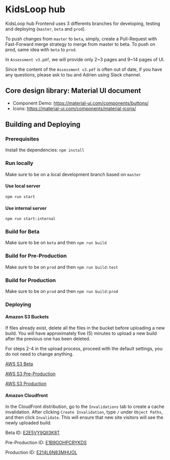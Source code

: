 # KidsLoop hub

KidsLoop hub Frontend uses 3 differents branches for developing, testing and deploying (`master`, `beta` and `prod`).

To push changes from `master` to `beta`, simply, create a Pull-Request with Fast-Forward merge strategy to merge from master to beta. To push on prod, same idea with `beta` to `prod`.

In `Assessment v3.pdf`, we will provide only 2~3 pages and 9~14 pages of UI.

Since the content of the `Assessment v3.pdf` is often out of date, if you have any questions, please ask to Isu and Adrien using Slack channel.

## Core design library: Material UI document
- Component Demo: https://material-ui.com/components/buttons/
- Icons: https://material-ui.com/components/material-icons/

## Building and Deploying

### Prerequisites

Install the dependencies: `npm install`

### Run locally

Make sure to be on a local development branch based on `master`

#### Use local server

`npm run start`

#### Use internal server

`npm run start:internal`

### Build for Beta

Make sure to be on `beta` and then `npm run build`

### Build for Pre-Production

Make sure to be on `prod` and then `npm run build:test`

### Build for Production

Make sure to be on `prod` and then `npm run build:prod`

### Deploying

#### Amazon S3 Buckets

If files already exist, delete all the files in the bucket before uploading a new build. You will have approximately five (5) minutes to upload a new build after the previous one has been deleted.

For steps 2-4 in the upload process, proceed with the default settings, you do not need to change anything.


[AWS S3 Beta](https://s3.console.aws.amazon.com/s3/buckets/kidsloop-beta-hub-site/?region=us-west-2&tab=overview)

[AWS S3 Pre-Production](https://s3.console.aws.amazon.com/s3/buckets/kidsloop-test-hub-site/?region=us-west-2&tab=overview)

[AWS S3 Production](https://s3.console.aws.amazon.com/s3/buckets/kidsloop-hub-site/?region=us-west-2&tab=overview)


#### Amazon Cloudfront

In the CloudFront distribution, go to the `Invalidations` tab to create a cache invalidation. After clicking `Create Invalidation`, type `/` under `Object Paths`, and then click `Invalidate`. This will ensure that new site visitors will see the newly uploaded build.

Beta ID: [E2E5VY9QII3K8T](https://console.aws.amazon.com/cloudfront/home?region=ap-northeast-2#distribution-settings:E2E5VY9QII3K8T)

Pre-Production ID: [E1B9GOHPCRYKDS](https://console.aws.amazon.com/cloudfront/home?region=ap-northeast-2#distribution-settings:E1B9GOHPCRYKDS)

Production ID: [E214L6N83MHUOL](https://console.aws.amazon.com/cloudfront/home?region=ap-northeast-2#distribution-settings:E214L6N83MHUOL)
